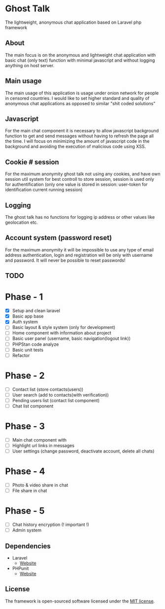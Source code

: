 # Ghost Talk
The lightweight, anonymous chat application based on Laravel php framework

## About
The main focus is on the anonymous and lightweight chat application with basic chat (only text) function with minimal javascript and without logging anything on host server.

## Main usage
The main usage of this application is usage under onion network for people in censored countries. 
I would like to set higher standard and quality of anonymous chat applications as opposed to similar "shit coded solutions"

## Javascript
For the main chat component it is necessary to allow javascript background function to get and send messages without having to refresh the page all the time.
I will focus on minimizing the amount of javascript code in the background and avoiding the execution of malicious code using XSS.

## Cookie # session
For the maximum anonymity ghost talk not using any cookies, and have own session util system for best controll to store session, session is used only for authentification (only one value is stored in session: user-token for identification current running session)

## Logging
The ghost talk has no functions for logging ip address or other values like geolocation etc.

## Account system (password reset)
For the maximum anonymity it will be impossible to use any type of email address authentication, login and registration will be only with username and password. It will never be possible to reset passwords!

## TODO
# Phase - 1
   - [X] Setup and clean laravel
   - [X] Basic app base
   - [X] Auth system
   - [ ] Basic layout & style system (only for development)
   - [ ] Home component with information about project
   - [ ] Basic user panel (username, basic navigation(logout link))
   - [ ] PHPStan code analyze 
   - [ ] Basic unit tests
   - [ ] Refactor
# Phase - 2
   - [ ] Contact list (store contacts(users))
   - [ ] User search (add to contacts(with verification))
   - [ ] Pending users list (contact list component)
   - [ ] Chat list component
# Phase - 3
   - [ ] Main chat component with
   - [ ] Highlight url links in messages
   - [ ] User settings (change password, deactivate account, delete all chats)
# Phase - 4
   - [ ] Photo & video share in chat
   - [ ] File share in chat
# Phase - 5
   - [ ] Chat history encryption (! important !)
   - [ ] Admin system

## Dependencies 
* Laravel
   * [Website](https://laravel.com/)
* PHPunit
   * [Website](https://phpunit.de/)
   
## License
The framework is open-sourced software licensed under the [MIT license](https://opensource.org/licenses/MIT).
